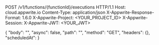 POST /v1/functions/{functionId}/executions HTTP/1.1
Host: cloud.appwrite.io
Content-Type: application/json
X-Appwrite-Response-Format: 1.6.0
X-Appwrite-Project: <YOUR_PROJECT_ID>
X-Appwrite-Session: 
X-Appwrite-JWT: <YOUR_JWT>

{
  "body": "<BODY>",
  "async": false,
  "path": "<PATH>",
  "method": "GET",
  "headers": {},
  "scheduledAt": 
}

